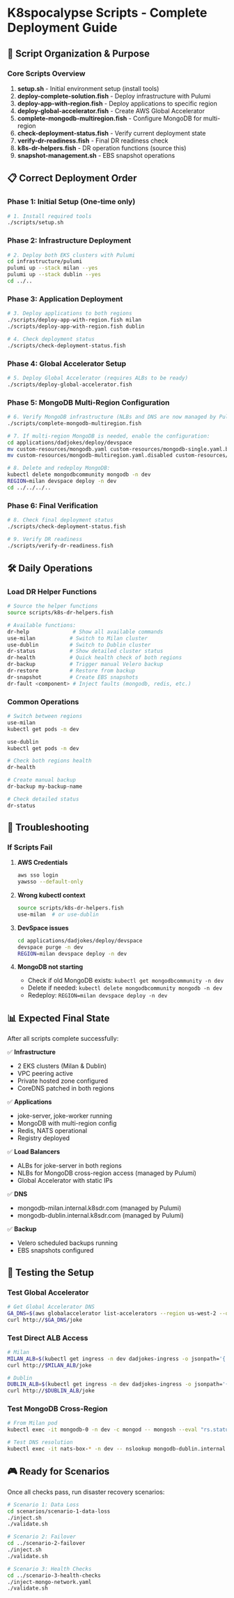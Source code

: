 # K8spocalypse Scripts - Complete Deployment Guide

## 🎯 Script Organization & Purpose

### Core Scripts Overview

1. **setup.sh** - Initial environment setup (install tools)
2. **deploy-complete-solution.fish** - Deploy infrastructure with Pulumi
3. **deploy-app-with-region.fish** - Deploy applications to specific region
4. **deploy-global-accelerator.fish** - Create AWS Global Accelerator
5. **complete-mongodb-multiregion.fish** - Configure MongoDB for multi-region
6. **check-deployment-status.fish** - Verify current deployment state
7. **verify-dr-readiness.fish** - Final DR readiness check
8. **k8s-dr-helpers.fish** - DR operation functions (source this)
9. **snapshot-management.sh** - EBS snapshot operations

## 📋 Correct Deployment Order

### Phase 1: Initial Setup (One-time only)
```bash
# 1. Install required tools
./scripts/setup.sh
```

### Phase 2: Infrastructure Deployment
```bash
# 2. Deploy both EKS clusters with Pulumi
cd infrastructure/pulumi
pulumi up --stack milan --yes
pulumi up --stack dublin --yes
cd ../..
```

### Phase 3: Application Deployment
```bash
# 3. Deploy applications to both regions
./scripts/deploy-app-with-region.fish milan
./scripts/deploy-app-with-region.fish dublin

# 4. Check deployment status
./scripts/check-deployment-status.fish
```

### Phase 4: Global Accelerator Setup
```bash
# 5. Deploy Global Accelerator (requires ALBs to be ready)
./scripts/deploy-global-accelerator.fish
```

### Phase 5: MongoDB Multi-Region Configuration
```bash
# 6. Verify MongoDB infrastructure (NLBs and DNS are now managed by Pulumi)
./scripts/complete-mongodb-multiregion.fish

# 7. If multi-region MongoDB is needed, enable the configuration:
cd applications/dadjokes/deploy/devspace
mv custom-resources/mongodb.yaml custom-resources/mongodb-single.yaml.bak
mv custom-resources/mongodb-multiregion.yaml.disabled custom-resources/mongodb.yaml

# 8. Delete and redeploy MongoDB:
kubectl delete mongodbcommunity mongodb -n dev
REGION=milan devspace deploy -n dev
cd ../../../..
```

### Phase 6: Final Verification
```bash
# 8. Check final deployment status
./scripts/check-deployment-status.fish

# 9. Verify DR readiness
./scripts/verify-dr-readiness.fish
```

## 🛠️ Daily Operations

### Load DR Helper Functions
```bash
# Source the helper functions
source scripts/k8s-dr-helpers.fish

# Available functions:
dr-help              # Show all available commands
use-milan           # Switch to Milan cluster
use-dublin          # Switch to Dublin cluster
dr-status           # Show detailed cluster status
dr-health           # Quick health check of both regions
dr-backup           # Trigger manual Velero backup
dr-restore          # Restore from backup
dr-snapshot         # Create EBS snapshots
dr-fault <component> # Inject faults (mongodb, redis, etc.)
```

### Common Operations
```bash
# Switch between regions
use-milan
kubectl get pods -n dev

use-dublin
kubectl get pods -n dev

# Check both regions health
dr-health

# Create manual backup
dr-backup my-backup-name

# Check detailed status
dr-status
```

## 🚨 Troubleshooting

### If Scripts Fail

1. **AWS Credentials**
   ```bash
   aws sso login
   yawsso --default-only
   ```

2. **Wrong kubectl context**
   ```bash
   source scripts/k8s-dr-helpers.fish
   use-milan  # or use-dublin
   ```

3. **DevSpace issues**
   ```bash
   cd applications/dadjokes/deploy/devspace
   devspace purge -n dev
   REGION=milan devspace deploy -n dev
   ```

4. **MongoDB not starting**
   - Check if old MongoDB exists: `kubectl get mongodbcommunity -n dev`
   - Delete if needed: `kubectl delete mongodbcommunity mongodb -n dev`
   - Redeploy: `REGION=milan devspace deploy -n dev`

## 📊 Expected Final State

After all scripts complete successfully:

✅ **Infrastructure**
- 2 EKS clusters (Milan & Dublin)
- VPC peering active
- Private hosted zone configured
- CoreDNS patched in both regions

✅ **Applications**
- joke-server, joke-worker running
- MongoDB with multi-region config
- Redis, NATS operational
- Registry deployed

✅ **Load Balancers**
- ALBs for joke-server in both regions
- NLBs for MongoDB cross-region access (managed by Pulumi)
- Global Accelerator with static IPs

✅ **DNS**
- mongodb-milan.internal.k8sdr.com (managed by Pulumi)
- mongodb-dublin.internal.k8sdr.com (managed by Pulumi)

✅ **Backup**
- Velero scheduled backups running
- EBS snapshots configured

## 🧪 Testing the Setup

### Test Global Accelerator
```bash
# Get Global Accelerator DNS
GA_DNS=$(aws globalaccelerator list-accelerators --region us-west-2 --query 'Accelerators[0].DnsName' --output text)
curl http://$GA_DNS/joke
```

### Test Direct ALB Access
```bash
# Milan
MILAN_ALB=$(kubectl get ingress -n dev dadjokes-ingress -o jsonpath='{.status.loadBalancer.ingress[0].hostname}' --context arn:aws:eks:eu-south-1:801971731812:cluster/k8s-dr-milan)
curl http://$MILAN_ALB/joke

# Dublin
DUBLIN_ALB=$(kubectl get ingress -n dev dadjokes-ingress -o jsonpath='{.status.loadBalancer.ingress[0].hostname}' --context arn:aws:eks:eu-west-1:801971731812:cluster/k8s-dr-dublin)
curl http://$DUBLIN_ALB/joke
```

### Test MongoDB Cross-Region
```bash
# From Milan pod
kubectl exec -it mongodb-0 -n dev -c mongod -- mongosh --eval "rs.status()"

# Test DNS resolution
kubectl exec -it nats-box-* -n dev -- nslookup mongodb-dublin.internal.k8sdr.com
```

## 🎮 Ready for Scenarios

Once all checks pass, run disaster recovery scenarios:

```bash
# Scenario 1: Data Loss
cd scenarios/scenario-1-data-loss
./inject.sh
./validate.sh

# Scenario 2: Failover
cd ../scenario-2-failover
./inject.sh
./validate.sh

# Scenario 3: Health Checks
cd ../scenario-3-health-checks
./inject-mongo-network.yaml
./validate.sh
``` 